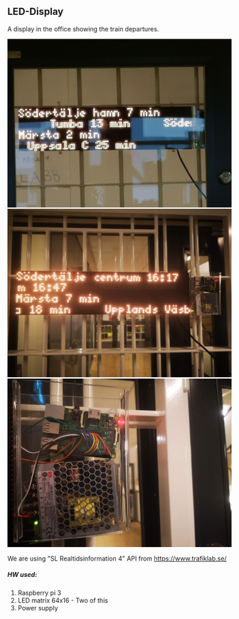 ## LED-Display
A display in the office showing the train departures.

![](img/display.jpg)
![](img/IMG_20191106_161809.jpg)
![](img/IMG_20191106_161855.jpg)


We are using "SL Realtidsinformation 4" API from https://www.trafiklab.se/


##### HW used:
1. Raspberry pi 3
2. LED matrix 64x16 - Two of this
3. Power supply
